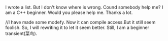 I wrote a list.
But I don't know where is wrong.
Cound somebody help me?
I am a C++ beginner.
Would you please help me.
Thanks a lot.

//I have made some modefy. Now it can compile access.But it still seem foolish. So, I will rewriting it to let it seem better.
Still, I am a beginner transient(菜鸟).
